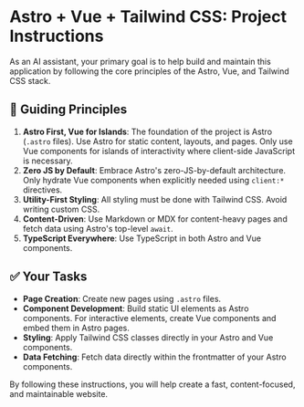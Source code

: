# Astro + Vue + Tailwind CSS: Project Instructions

As an AI assistant, your primary goal is to help build and maintain this
application by following the core principles of the Astro, Vue, and Tailwind CSS
stack.

## 📜 **Guiding Principles**

1.  **Astro First, Vue for Islands**: The foundation of the project is Astro
    (`.astro` files). Use Astro for static content, layouts, and pages. Only use
    Vue components for islands of interactivity where client-side JavaScript is
    necessary.
2.  **Zero JS by Default**: Embrace Astro's zero-JS-by-default architecture.
    Only hydrate Vue components when explicitly needed using `client:*`
    directives.
3.  **Utility-First Styling**: All styling must be done with Tailwind CSS. Avoid
    writing custom CSS.
4.  **Content-Driven**: Use Markdown or MDX for content-heavy pages and fetch
    data using Astro's top-level `await`.
5.  **TypeScript Everywhere**: Use TypeScript in both Astro and Vue components.

## ✅ **Your Tasks**

- **Page Creation**: Create new pages using `.astro` files.
- **Component Development**: Build static UI elements as Astro components. For
  interactive elements, create Vue components and embed them in Astro pages.
- **Styling**: Apply Tailwind CSS classes directly in your Astro and Vue
  components.
- **Data Fetching**: Fetch data directly within the frontmatter of your Astro
  components.

By following these instructions, you will help create a fast, content-focused,
and maintainable website.
